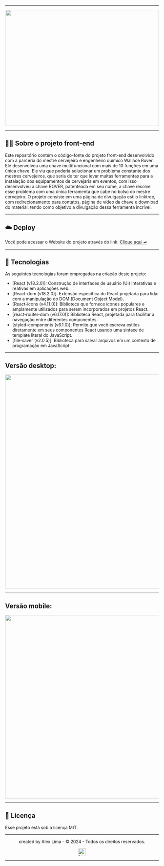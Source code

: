 ___
<p align="center">
  <a href="https://keyrover.netlify.app/"> <img width="500" height="380" src="https://uploaddeimagens.com.br/images/004/729/084/original/keyRover.png"> <a/>
</p>
    
___

## 👨‍💻 Sobre o projeto front-end

Este repositório contém o código-fonte do projeto front-end desenvolvido com a parceria do mestre cervejeiro e engenheiro químico Wallace Rover. Ele desenvolveu uma chave multifuncional com mais de 10 funções em uma única chave. Ele viu que poderia solucionar um problema constante dos mestres cervejeiros, que seria de ter que levar muitas ferramentas para a instalação dos equipamentos de cervejaria em eventos, com isso desenvolveu a chave ROVER, patenteada em seu nome, a chave resolve esse problema com uma única ferramenta que cabe no bolso do mestre cervejeiro. 
O projeto consiste em uma página de divulgação estilo linktree, com redirecionamento para contatos, página de vídeo da chave e download do material, tendo como objetivo a divulgação dessa ferramenta incrível.
___

## ☁️ Deploy

<p>Você pode acessar o Website do projeto através do link: 
<a href= "https://keyrover.netlify.app/" target="_blank"> Clique aqui ⏯ </a>
</p>

___

## 📄 Tecnologias

As seguintes tecnologias foram empregadas na criação deste projeto:

- [React (v18.2.0)]: Construção de interfaces de usuário (UI) interativas e reativas em aplicações web. 
- [React-dom (v18.2.0)]: Extensão específica do React projetada para lidar com a manipulação do DOM (Document Object Model).
- [React-icons (v4.11.0)]: Biblioteca que fornece ícones populares e amplamente utilizados para serem incorporados em projetos React.
- [react-router-dom (v6.17.0)]: Biblioteca React, projetada para facilitar a navegação entre diferentes componentes.
- [styled-components (v6.1.0)]: Permite que você escreva estilos diretamente em seus componentes React usando uma sintaxe de template literal do JavaScript.
- [file-saver (v2.0.5)]: Biblioteca para salvar arquivos em um contexto de programação em JavaScript

___

Versão desktop:
---
<p align="center">
  <a href="https://keyrover.netlify.app/"> <img width="700" src="https://uploaddeimagens.com.br/images/004/729/099/original/desktop.jpg"> <a/>
</p>

___

Versão mobile:
---
<p align="center">
  <a href="https://keyrover.netlify.app/"> <img height="600" src="https://uploaddeimagens.com.br/images/004/729/100/original/mobile.jpg"> <a/>
</p>
    
___

## 🪪 Licença

Esse projeto está sob a licença MIT.

---

<p align="center"> created by Alex Lima  - © 2024 - Todos os direitos reservados.<p align="center">
 <a href="https://www.linkedin.com/in/a1exlima/" target="_blank"><img src="https://static.licdn.com/sc/h/5bukxbhy9xsil5mb7c2wulfbx" height="25" width="25" alt="Linked" />
</p></p>

___
